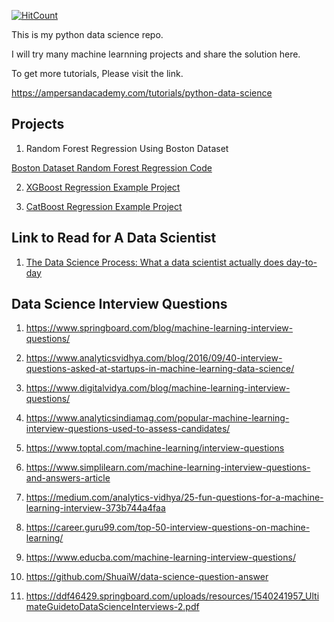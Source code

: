[![HitCount](http://hits.dwyl.io/{username}/{project}.svg)](http://hits.dwyl.io/{username}/{project})

This is my python data science repo.

I will try many machine learnning projects and share the solution here.


To get more tutorials, Please visit the link.

https://ampersandacademy.com/tutorials/python-data-science


## Projects

1. Random Forest Regression Using Boston Dataset

  <a href="https://github.com/bharathirajatut/python-data-science/tree/master/Random%20Forest%20Regression%20-%20Boston%20Dataset"> Boston Dataset Random Forest Regression Code</a>
  
2. <a href="https://github.com/bharathirajatut/python-data-science/tree/master/xgboost-Regression-Example-Project">XGBoost Regression Example Project</a>

3. <a href="https://github.com/bharathirajatut/python-data-science/tree/master/catboost-Regression-Example-Project">CatBoost Regression Example Project</a>


 
## Link to Read for A Data Scientist

1. <a href="https://medium.springboard.com/the-data-science-process-the-complete-laymans-guide-to-what-a-data-scientist-actually-does-ca3e166b7c67">The Data Science Process: What a data scientist actually does day-to-day</a>


## Data Science Interview Questions

1. https://www.springboard.com/blog/machine-learning-interview-questions/

2. https://www.analyticsvidhya.com/blog/2016/09/40-interview-questions-asked-at-startups-in-machine-learning-data-science/

3. https://www.digitalvidya.com/blog/machine-learning-interview-questions/

4. https://www.analyticsindiamag.com/popular-machine-learning-interview-questions-used-to-assess-candidates/

5. https://www.toptal.com/machine-learning/interview-questions

6. https://www.simplilearn.com/machine-learning-interview-questions-and-answers-article

7. https://medium.com/analytics-vidhya/25-fun-questions-for-a-machine-learning-interview-373b744a4faa

8. https://career.guru99.com/top-50-interview-questions-on-machine-learning/

9. https://www.educba.com/machine-learning-interview-questions/

10. https://github.com/ShuaiW/data-science-question-answer

11. https://ddf46429.springboard.com/uploads/resources/1540241957_UltimateGuidetoDataScienceInterviews-2.pdf


